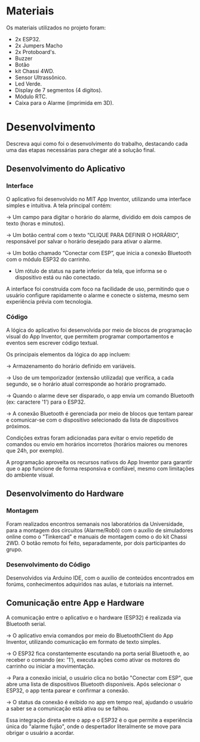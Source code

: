 
# Materiais

Os materiais utilizados no projeto foram:
- 2x ESP32.
- 2x Jumpers Macho
- 2x Protoboard's.
- Buzzer
- Botão
- kit Chassi 4WD.
- Sensor Ultrassônico.
- Led Verde.
- Display de 7 segmentos (4 digitos).
- Módulo RTC.
- Caixa para o Alarme (imprimida em 3D).

# Desenvolvimento

Descreva aqui como foi o desenvolvimento do trabalho, destacando cada uma das etapas necessárias para chegar até a solução final.

## Desenvolvimento do Aplicativo

### Interface

O aplicativo foi desenvolvido no MIT App Inventor, utilizando uma interface simples e intuitiva. A tela principal contém:

  -> Um campo para digitar o horário do alarme, dividido em dois campos de texto (horas e minutos).

  -> Um botão central com o texto “CLIQUE PARA DEFINIR O HORÁRIO”, responsável por salvar o horário desejado para ativar o alarme.

  -> Um botão chamado “Conectar com ESP”, que inicia a conexão Bluetooth com o módulo ESP32 do carrinho.
   * Um rótulo de status na parte inferior da tela, que informa se o dispositivo está ou não conectado.

A interface foi construída com foco na facilidade de uso, permitindo que o usuário configure rapidamente o alarme e conecte o sistema, mesmo sem experiência prévia com tecnologia.


### Código

A lógica do aplicativo foi desenvolvida por meio de blocos de programação visual do App Inventor, que permitem programar comportamentos e eventos sem escrever código textual.

Os principais elementos da lógica do app incluem:

  -> Armazenamento do horário definido em variáveis.
  
  -> Uso de um temporizador (extensão utilizada) que verifica, a cada segundo, se o horário atual corresponde ao horário programado. 
  
  -> Quando o alarme deve ser disparado, o app envia um comando Bluetooth (ex: caractere '1') para o ESP32.
  
  -> A conexão Bluetooth é gerenciada por meio de blocos que tentam parear e comunicar-se com o dispositivo selecionado da lista de dispositivos próximos.

Condições extras foram adicionadas para evitar o envio repetido de comandos ou envio em horários incorretos (horários maiores ou menores que 24h, por exemplo).

A programação aproveita os recursos nativos do App Inventor para garantir que o app funcione de forma responsiva e confiável, mesmo com limitações do ambiente visual.

## Desenvolvimento do Hardware

### Montagem

Foram realizados encontros semanais nos laboratórios da Universidade, para a montagem dos circuitos (Alarme/Robô) com o auxílio de simuladores online como o "Tinkercad" e manuais de montagem como o do kit Chassi 2WD.
O botão remoto foi feito, separadamente, por dois participantes do grupo.

### Desenvolvimento do Código

Desenvolvidos via Arduino IDE, com o auxilio de conteúdos encontrados em forúms, conhecimentos adquiridos nas aulas, e tutoriais na internet.

## Comunicação entre App e Hardware

A comunicação entre o aplicativo e o hardware (ESP32) é realizada via Bluetooth serial.

  -> O aplicativo envia comandos por meio do BluetoothClient do App Inventor, utilizando comunicação em formato de texto simples.
  
  -> O ESP32 fica constantemente escutando na porta serial Bluetooth e, ao receber o comando (ex: '1'), executa ações como ativar os motores do carrinho ou iniciar a movimentação.
  
  -> Para a conexão inicial, o usuário clica no botão "Conectar com ESP", que abre uma lista de dispositivos Bluetooth disponíveis. Após selecionar o ESP32, o app tenta parear e confirmar a conexão.
  
  -> O status da conexão é exibido no app em tempo real, ajudando o usuário a saber se a comunicação está ativa ou se falhou.

Essa integração direta entre o app e o ESP32 é o que permite a experiência única do "alarme fujão", onde o despertador literalmente se move para obrigar o usuário a acordar.

